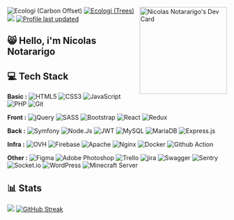 <a href="https://app.daily.dev/Neerfix"><img align="right" src="https://api.daily.dev/devcards/19e226a750b24780a2900101793b0c56.png?r=ea3" width="200" alt="Nicolas Notararigo's Dev Card"/></a>
![Ecologi (Carbon Offset)](https://img.shields.io/ecologi/carbon/nicolas)
[![Ecologi (Trees)](https://img.shields.io/ecologi/trees/nicolas)](https://ecologi.com/nicolas?r=601c4c73fc8815001c54b6e1)
![](https://komarev.com/ghpvc/?username=nick-notararigo&label=%20Profile%20Views&color=blue&flat)
[![Profile last updated](https://img.shields.io/github/last-commit/nick-notararigo/nick-notararigo/main?label=Last%20updated&flat)](https://github.com/nick-notararigo/nick-notararigo/commits)

## 😸 Hello, i'm Nicolas Notararigo


## 💻 Tech Stack

**Basic :**
![HTML5](https://img.shields.io/badge/HTML5-%23E34F26.svg?style=flat-square&logo=html5&logoColor=white)
![CSS3](https://img.shields.io/badge/CSS3-%231572B6.svg?style=flat-square&logo=css3&logoColor=white)
![JavaScript](https://img.shields.io/badge/JavaScript-%23323330.svg?style=flat-square&logo=javascript&logoColor=%23F7DF1E)
![PHP](https://img.shields.io/badge/PHP-%23777BB4.svg?style=flat-square&logo=php&logoColor=white)
![Git](https://img.shields.io/badge/Git-F05032.svg?style=flat-square&logo=git&logoColor=white)

**Front :**
![jQuery](https://img.shields.io/badge/jQuery-%230769AD.svg?style=flat-square&logo=jquery&logoColor=white)
![SASS](https://img.shields.io/badge/SaSS-hotpink.svg?style=flat-square&logo=SASS&logoColor=white)
![Bootstrap](https://img.shields.io/badge/Bootstrap-%23563D7C.svg?style=flat-square&logo=bootstrap&logoColor=white)
![React](https://img.shields.io/badge/react-%2320232a.svg?style=flat-square&logo=react&logoColor=%2361DAFB)
![Redux](https://img.shields.io/badge/redux-%23593d88.svg?style=flat-square&logo=redux&logoColor=white)

**Back :**
![Symfony](https://img.shields.io/badge/Symfony-%23000000.svg?style=flat-square&logo=symfony&logoColor=white)
![Node.Js](https://img.shields.io/badge/node.js-%036d02.svg?style=flat-square&logo=node.js&logoColor=white&color=036d02)
![JWT](https://img.shields.io/badge/JWT-black?style=flat-square&logo=JSON%20web%20tokens)
![MySQL](https://img.shields.io/badge/MySQL-%2300f.svg?style=flat-square&logo=mysql&logoColor=white)
![MariaDB](https://img.shields.io/badge/MariaDB-003545?style=flat-square&logo=mariadb&logoColor=white)
![Express.js](https://img.shields.io/badge/express.js-%23404d59.svg?style=flat-square&logo=express&logoColor=%2361DAFB)

**Infra :**
![OVH](https://img.shields.io/badge/ovh-%23430098.svg?style=flat-square&logo=ovh&logoColor=white)
![Firebase](https://img.shields.io/badge/Firebase-%23039BE5.svg?style=flat-square&logo=firebase)
![Apache](https://img.shields.io/badge/apache-%23D42029.svg?style=flat-square&logo=apache&logoColor=white)
![Nginx](https://img.shields.io/badge/nginx-036d02?style=flat-square&logo=nginx&logoColor=white)
![Docker](https://img.shields.io/badge/docker-2496ED?style=flat-square&logo=docker&logoColor=white)
![Github Action](https://img.shields.io/badge/GitHub&nbsp;Actions-2088FF?style=flat-square&logo=githubactions&logoColor=white)

**Other :**
![Figma](https://img.shields.io/badge/Figma-%23F24E1E.svg?style=flat-square&logo=figma&logoColor=white)
![Adobe Photoshop](https://img.shields.io/badge/Photoshop-%2331A8FF.svg?style=flat-square&logo=adobephotoshop&logoColor=white)
![Trello](https://img.shields.io/badge/Trello-%23026AA7.svg?style=flat-square&logo=Trello&logoColor=white)
![jira](https://img.shields.io/badge/Jira-%23026AA7.svg?style=flat-square&logo=Jira&logoColor=white&color=0047B2)
![Swagger](https://img.shields.io/badge/-Swagger-%23Clojure?style=flat-square&logo=swagger&logoColor=white)
![Sentry](https://img.shields.io/badge/Sentry-362D59.svg?style=flat-square&logo=Sentry&logoColor=white)
![Socket.io](https://img.shields.io/badge/Socket.io-010101.svg?style=flat-square&logo=Socket.io&logoColor=white)
![WordPress](https://img.shields.io/badge/WordPress-21759B.svg?style=flat-square&logo=WordPress&logoColor=white)
![Minecraft Server](https://img.shields.io/badge/Minecraft&nbsp;Server-62B47A.svg?style=flat-square&logo=minecraft&logoColor=white)

## 📊 Stats
![](https://github-readme-stats.vercel.app/api?username=nick-notararigo&theme=dracula&hide_border=true&include_all_commits=true&count_private=true)
[![GitHub Streak](https://github-readme-streak-stats.herokuapp.com?user=nick-notararigo&theme=dracula&hide_border=true&date_format=j%20M%5B%20Y%5D)](https://git.io/streak-stats)
<span align="center">
